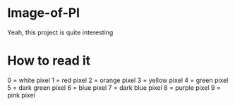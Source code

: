 # Image-of-PI
Yeah, this project is quite interesting

# How to read it
0 = white pixel
1 = red pixel
2 = orange pixel
3 = yellow pixel
4 = green pixel
5 = dark green pixel
6 = blue pixel
7 = dark blue pixel
8 = purple pixel
9 = pink pixel
